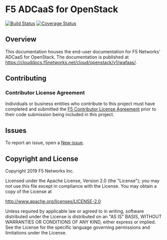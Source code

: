# F5 ADCaaS for OpenStack

[![Build Status](https://travis-ci.org/F5Networks/f5-adcaas-openstack.svg?branch=master)](https://travis-ci.org/F5Networks/f5-adcaas-openstack)
[![Coverage Status](https://coveralls.io/repos/github/F5Networks/f5-adcaas-openstack/badge.svg?branch=master)](https://coveralls.io/github/F5Networks/f5-adcaas-openstack?branch=master)

## Overview

This documentation houses the end-user documentation for F5 Networks' ADCaaS for OpenStack. The documentation is published at https://clouddocs.f5networks.net/cloud/openstack/v1/wafaas/.

## Contributing

### Contributor License Agreement

Individuals or business entities who contribute to this project must have completed and submitted the [F5 Contributor License Agreement](http://clouddocs.f5.com/cloud/openstack/v1/support/cla_landing.html) prior to their code submission being included in this project.

## Issues

To report an issue, open a [New issue](https://github.com/F5Networks/f5-adcaas-openstack/issues).

## Copyright and License

Copyright 2019 F5 Networks Inc.

Licensed under the Apache License, Version 2.0 (the "License"); you may not use
this file except in compliance with the License. You may obtain a copy of the
License at

http://www.apache.org/licenses/LICENSE-2.0

Unless required by applicable law or agreed to in writing, software
distributed under the License is distributed on an "AS IS" BASIS,
WITHOUT WARRANTIES OR CONDITIONS OF ANY KIND, either express or implied.
See the License for the specific language governing permissions and limitations
under the License.

